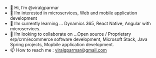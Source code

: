 - 👋 Hi, I’m @viralgparmar
- 👀 I’m interested in microservices, Web and mobile application development
- 🌱 I’m currently learning ... Dynamics 365, React Native, Angular with microservices.
- 💞️ I’m looking to collaborate on ...Open source / Proprietary erp/crm/ecommerce software development, Microsoft Stack, Java Spring projects, Mopbile application development.
- 📫 How to reach me : viralgparmar@gmail.com 

<!---
viralgparmar/viralgparmar is a ✨ special ✨ repository because its `README.md` (this file) appears on your GitHub profile.
You can click the Preview link to take a look at your changes.
--->

